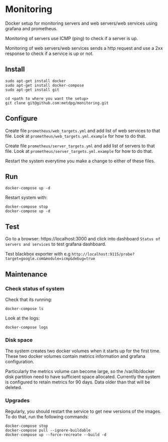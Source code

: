 # Monitoring

Docker setup for monitoring servers and web servers/web services using grafana and prometheus.

Monitoring of servers use ICMP (ping) to check if a server is up.

Monitoring of web servers/web services sends a http request and use a 2xx response to check if a service is up or not.

## Install

```shell
sudo apt-get install docker
sudo apt-get install docker-compose
sudo apt-get install git
```

```shell
cd <path to where you want the setup>
git clone git@github.com:metdpg/monitoring.git
```

## Configure

Create file `prometheus/web_targets.yml` and add list of web services to that file. Look at `prometheus/web_targets.yml.example` for how to do that.

Create file `prometheus/server_targets.yml` and add list of servers to that file.  Look at `prometheus/server_targets.yml.example` for how to do that.

Restart the system everytime you make a change to either of these files.

## Run

```shell
docker-compose up -d
```

Restart system with:

```shell
docker-compose stop
docker-compose up -d
```

## Test

Go to a browser: https://localhost:3000 and click into dashboard `Status of servers and services` to test grafana dashboard.

Test blackbox exporter with e.g `http://localhost:9115/probe?target=google.com&module=icmp&debug=true`

## Maintenance

### Check status of system

Check that its running:

```shell
docker-compose ls
```

Look at the logs:

```shell
docker-compose logs
```

### Disk space

The system creates two docker volumes when it starts up for the first time. These two docker volumes contain metrics information and grafana configuration.

Particularly the metrics volume can become large, so the /var/lib/docker disk partition need to have sufficient space allocated. Currently the system is configured to retain metrics for 90 days. Data older than that will be deleted.

### Upgrades

Regularly, you should restart the service to get new versions of the images. To do that, run the following commands:

```shell
docker-compose stop
docker-compose pull --ignore-buildable
docker-compose up --force-recreate --build -d
```
